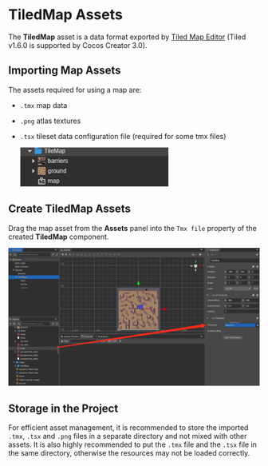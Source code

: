 # TiledMap Assets

The **TiledMap** asset is a data format exported by [Tiled Map Editor](https://www.mapeditor.org/) (Tiled v1.6.0 is supported by Cocos Creator 3.0).

## Importing Map Assets

The assets required for using a map are:

- `.tmx` map data
- `.png` atlas textures
- `.tsx` tileset data configuration file (required for some tmx files)

    ![tiledmap](tiledmap/import.png)

## Create TiledMap Assets

Drag the map asset from the **Assets** panel into the `Tmx file` property of the created **TiledMap** component.

![tiledmap](tiledmap/set_asset.png)

## Storage in the Project

For efficient asset management, it is recommended to store the imported `.tmx`, `.tsx` and `.png` files in a separate directory and not mixed with other assets. It is also highly recommended to put the `.tmx` file and the `.tsx` file in the same directory, otherwise the resources may not be loaded correctly.
